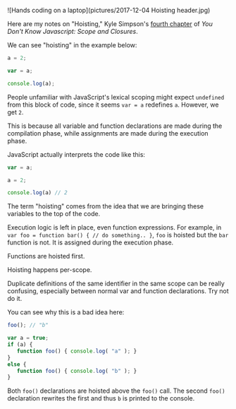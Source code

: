 ![Hands coding on a laptop](pictures/2017-12-04 Hoisting header.jpg)

Here are my notes on "Hoisting," Kyle Simpson's [fourth chapter](https://github.com/getify/You-Dont-Know-JS/blob/master/scope%20%26%20closures/ch4.md) of _You Don't Know Javascript: Scope and Closures_.

We can see "hoisting" in the example below:

```javascript
a = 2;

var = a;

console.log(a);
```

People unfamiliar with JavaScript's lexical scoping might expect `undefined` from this block of code, since it seems `var = a` redefines `a`. However, we get `2`.

This is because all variable and function declarations are made during the compilation phase, while assignments are made during the execution phase.

JavaScript actually interprets the code like this:

```javascript
var = a;

a = 2;

console.log(a) // 2
```

The term "hoisting" comes from the idea that we are bringing these variables to the top of the code.

Execution logic is left in place, even function expressions. For example, in `var foo = function bar() { // do something.. }`, `foo` is hoisted but the `bar` function is not. It is assigned during the execution phase.

Functions are hoisted first.

Hoisting happens per-scope.

Duplicate definitions of the same identifier in the same scope can be really confusing, especially between normal var and function declarations. Try not do it.

You can see why this is a bad idea here:

```javascript
foo(); // "b"

var a = true;
if (a) {
   function foo() { console.log( "a" ); }
}
else {
   function foo() { console.log( "b" ); }
}
```

Both `foo()` declarations are hoisted above the `foo()` call. The second `foo()` declaration rewrites the first and thus `b` is printed to the console.
